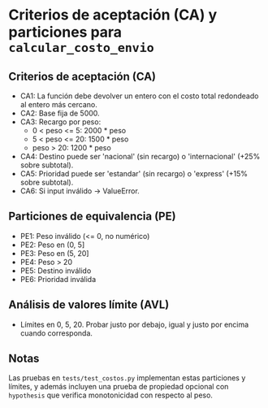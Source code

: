 # Criterios de aceptación (CA) y particiones para `calcular_costo_envio`

## Criterios de aceptación (CA)

- CA1: La función debe devolver un entero con el costo total redondeado al entero más cercano.
- CA2: Base fija de 5000.
- CA3: Recargo por peso:
  - 0 < peso <= 5: 2000 * peso
  - 5 < peso <= 20: 1500 * peso
  - peso > 20: 1200 * peso
- CA4: Destino puede ser 'nacional' (sin recargo) o 'internacional' (+25% sobre subtotal).
- CA5: Prioridad puede ser 'estandar' (sin recargo) o 'express' (+15% sobre subtotal).
- CA6: Si input inválido -> ValueError.

## Particiones de equivalencia (PE)

- PE1: Peso inválido (<= 0, no numérico)
- PE2: Peso en (0, 5]
- PE3: Peso en (5, 20]
- PE4: Peso > 20
- PE5: Destino inválido
- PE6: Prioridad inválida

## Análisis de valores límite (AVL)

- Límites en 0, 5, 20. Probar justo por debajo, igual y justo por encima cuando corresponda.


## Notas

Las pruebas en `tests/test_costos.py` implementan estas particiones y límites, y además incluyen una prueba de propiedad opcional con `hypothesis` que verifica monotonicidad con respecto al peso.
